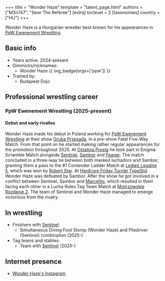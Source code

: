+++
title = "Wonder Haze"
template = "talent_page.html"
authors = ["M3n747", "Sewi The Referee"]
[extra]
toclevel = 2
[taxonomies]
country = ["HU"]
+++

Wonder Haze is a Hungarian wrestler best known for his appearances in [PpW Ewenement Wrestling](@/o/ppw.md).

## Basic info

* Years active: 2024-present
* Gimmicks/nicknames:
  - Wonder Haze {{ org_badge(orgs=['ppw']) }}
* Trained by:
  - Budapest Dojo
 
## Professional wrestling career

### PpW Ewenement Wrestling (2025-present)

#### Debut and early rivalies

Wonder Haze made his debut in Poland working for [PpW Ewenement Wrestling](@/o/ppw.md) at their show [Gruba Przesada](@/e/ppw/2025-01-25-ppw-gruba-przesada.md), in a pre-show Fatal Five-Way Match. From that point on he started making rather regular appearances for the promotion throughout 2025. At [Ostatnia Prosta](@/e/ppw/2025-04-30-ppw-ostatnia-prosta.md) he took part in Enigma Scramble Match alongside [Sentinel](@/w/sentinel.md), [Sambor](@/w/sambor.md) and [Feager](@/w/feager.md). The match concluded in a three-way tie between both masked luchadors and Sambor, granting them a pass to the #1 Contender Ladder Match at [Ledwo Legalne 5](@/e/ppw/2025-06-07-ppw-ledwo-legalne-5.md), which was won by [Robert Star](@/w/robert-star.md). At [Hardcore Friday Turniej TypeShit](@/e/ppw/2025-08-15-ppw-hardcore-friday-turniej-typeshit.md) Wonder Haze was defeated by Sambor. After the show he got involved in a conflict between Sentinel, Sambor and [Marcelito](@/w/marcelito.md), which resulted in them facing each other in a Lucha Rules Tag Team Match at [Mistrzowskie Rozdanie 2](@/e/ppw/2025-09-20-ppw-mistrzowskie-rozdanie-2.md). The team of Sentinel and Wonder Haze managed to emerge victorious from the rivalry.

## In wrestling

* Finishers with [Sentinel](@/w/sentinel.md):
  - Simultaneous Diving Foot Stomp (Wonder Haze) and Piledriver (Sentinel) combination (2025-)
* Tag teams and stables:
  - Team with [Sentinel](@/w/sentinel.md) (2025-)

## Internet presence

* [Wonder Haze's Instagram](https://www.instagram.com/wonder_haze_lucha)
